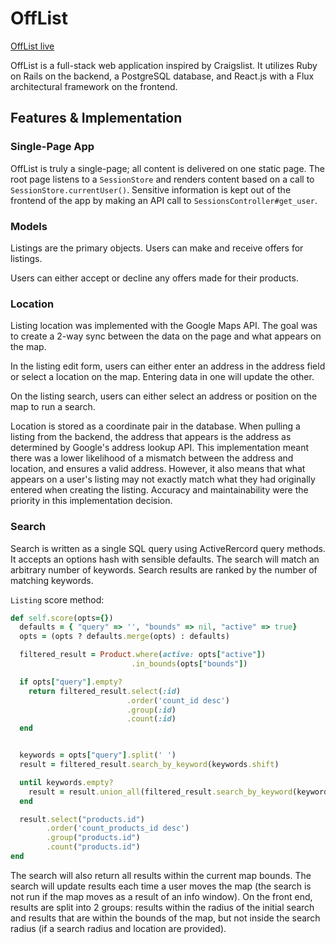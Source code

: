 # OffList

[OffList live][heroku]

[heroku]: http://www.off-list.com

OffList is a full-stack web application inspired by Craigslist.  It utilizes Ruby on Rails on the backend, a PostgreSQL database, and React.js with a Flux architectural framework on the frontend.  

## Features & Implementation

### Single-Page App

OffList is truly a single-page; all content is delivered on one static page.  The root page listens to a `SessionStore` and renders content based on a call to `SessionStore.currentUser()`.  Sensitive information is kept out of the frontend of the app by making an API call to `SessionsController#get_user`.

### Models

Listings are the primary objects. Users can make and receive offers for listings.

Users can either accept or decline any offers made for their products.

### Location

Listing location was implemented with the Google Maps API. The goal was to create a 2-way sync between the data on the page and what appears on the map.

  In the listing edit form, users can either enter an address in the address field or select a location on the map. Entering data in one will update the other.

  On the listing search, users can either select an address or position on the map to run a search.

Location is stored as a coordinate pair in the database. When pulling a listing from the backend, the address that appears is the address as determined by Google's address lookup API. This implementation meant there was a lower likelihood of a mismatch between the address and location, and ensures a valid address. However, it also means that what appears on a user's listing may not exactly match what they had originally entered when creating the listing. Accuracy and maintainability were the priority in this implementation decision.

### Search

Search is written as a single SQL query using ActiveRercord query methods. It accepts an options hash with sensible defaults. The search will match an arbitrary number of keywords. Search results are ranked by the number of matching keywords.

`Listing` score method:

```ruby
def self.score(opts={})
  defaults = { "query" => '', "bounds" => nil, "active" => true}
  opts = (opts ? defaults.merge(opts) : defaults)

  filtered_result = Product.where(active: opts["active"])
                           .in_bounds(opts["bounds"])

  if opts["query"].empty?
    return filtered_result.select(:id)
                          .order('count_id desc')
                          .group(:id)
                          .count(:id)
  end


  keywords = opts["query"].split(' ')
  result = filtered_result.search_by_keyword(keywords.shift)

  until keywords.empty?
    result = result.union_all(filtered_result.search_by_keyword(keywords.shift))
  end

  result.select("products.id")
        .order('count_products_id desc')
        .group("products.id")
        .count("products.id")
end
```

The search will also return all results within the current map bounds. The search will update results each time a user moves the map (the search is not run if the map moves as a result of an info window). On the front end, results are split into 2 groups: results within the radius of the initial search and results that are within the bounds of the map, but not inside the search radius (if a search radius and location are provided).
